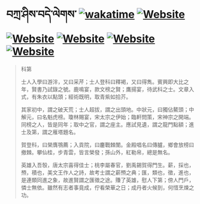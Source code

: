 # བཀྲ་ཤིས་བདེ་ལེགས་	[![wakatime](https://wakatime.com/badge/user/5043ee4a-e361-4607-9d47-d557f2005d05.svg)](https://wakatime.com/@5043ee4a-e361-4607-9d47-d557f2005d05)	[![Website](https://img.shields.io/website?label=&up_color=orange&up_message=Tianchi&url=https%3A%2F%2Fshields.io)](https://tianchi.aliyun.com/home/science/scienceDetail?userId=1095279182618)	[![Website](https://img.shields.io/website?label=&up_color=green&up_message=Yuque&url=https%3A%2F%2Fshields.io)](https://www.yuque.com/ivanaxu)	[![Website](https://img.shields.io/website?label=&up_color=yellow&up_message=Leetcode&url=https%3A%2F%2Fshields.io)](https://leetcode.cn/u/ivanaxu)	[![Website](https://img.shields.io/website?label=&up_color=violet&up_message=AIstudio&url=https%3A%2F%2Fshields.io)](https://aistudio.baidu.com/aistudio/personalcenter/thirdview/979775)	[![Website](https://img.shields.io/website?label=&up_color=red&up_message=Gitee&url=https%3A%2F%2Fshields.io)](https://gitee.com/IvanaXu)
> 科第
> 
> 士人入學曰游泮，又曰采芹；士人登科曰釋褐，又曰得雋。賓興即大比之年，賢書乃試錄之號。鹿鳴宴，款文榜之賢；鷹揚宴，待武科之士。文章入式，有朱衣以點頭；經術既明，取青紫如拾芥。
> 
> 其家初中，謂之破天荒；士人超拔，謂之出頭地。中狀元，曰獨佔鰲頭；中解元，曰名魁虎榜。瓊林賜宴，宋太宗之伊始；臨軒問策，宋神宗之開端。同榜之人，皆是同年；取中之官，謂之座主。應試見遺，謂之龍門點額；進士及第，謂之雁塔題名。
> 
> 賀登科，曰榮膺鶚薦；入貢院，曰鏖戰棘闈。金殿唱名曰傳臚，鄉會放榜曰撤棘。攀仙桂，步青雲，皆言榮發；孫山外，紅勒帛，總是無名。
> 
> 英雄入吾彀，唐太宗喜得佳士；桃李屬春官，劉禹錫賀得門生。薪，採也，槱，積也，美文王作人之詩，故考士謂之薪槱之典；匯，類也，徵，進也，是連類同進之象，故進賢謂之匯徵之途。賺了英雄，慰人下第；傍人門戶，憐士無依。雖然有志者事竟成，佇看榮華之日；成丹者火候到，何惜烹煉之功。
>
